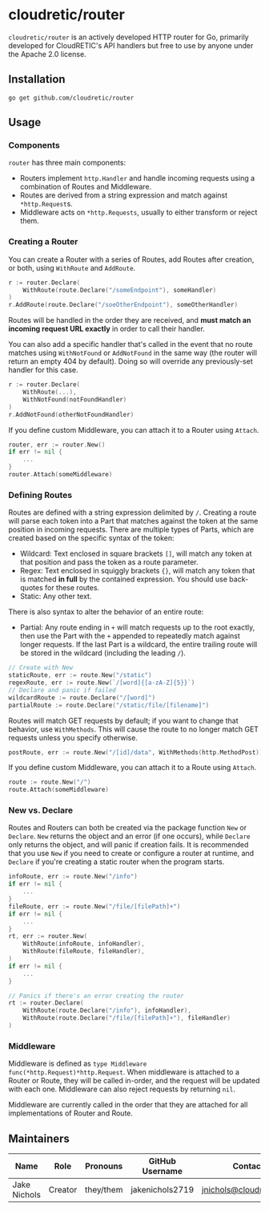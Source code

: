 # cloudretic/router

`cloudretic/router` is an actively developed HTTP router for Go, primarily developed for CloudRETIC's API handlers but free to use by anyone under the Apache 2.0 license.

## Installation

`go get github.com/cloudretic/router`

## Usage

### Components

`router` has three main components:

- Routers implement `http.Handler` and handle incoming requests using a combination of Routes and Middleware.
- Routes are derived from a string expression and match against `*http.Request`s.
- Middleware acts on `*http.Requests`, usually to either transform or reject them.

### Creating a Router

You can create a Router with a series of Routes, add Routes after creation, or both, using `WithRoute` and `AddRoute`.

```go
r := router.Declare(
    WithRoute(route.Declare("/someEndpoint"), someHandler)
)
r.AddRoute(route.Declare("/soeOtherEndpoint"), someOtherHandler)
```

Routes will be handled in the order they are received, and **must match an incoming request URL exactly** in order to call their handler.

You can also add a specific handler that's called in the event that no route matches using `WithNotFound` or `AddNotFound` in the same way (the router will return an empty 404 by default). Doing so will override any previously-set handler for this case.

```go
r := router.Declare(
    WithRoute(...),
    WithNotFound(notFoundHandler)
)
r.AddNotFound(otherNotFoundHandler)
```

If you define custom Middleware, you can attach it to a Router using `Attach`.

```go
router, err := router.New()
if err != nil {
    ...
}
router.Attach(someMiddleware)
```

### Defining Routes

Routes are defined with a string expression delimited by `/`. Creating a route will parse each token into a Part that matches against the token at the same position in incoming requests. There are multiple types of Parts, which are created based on the specific syntax of the token:

- Wildcard: Text enclosed in square brackets `[]`, will match any token at that position and pass the token as a route parameter.
- Regex: Text enclosed in squiggly brackets `{}`, will match any token that is matched **in full** by the contained expression. You should use back-quotes for these routes.
- Static: Any other text.

There is also syntax to alter the behavior of an entire route:

- Partial: Any route ending in `+` will match requests up to the root exactly, then use the Part with the `+` appended to repeatedly match against longer requests. If the last Part is a wildcard, the entire trailing route will be stored in the wildcard (including the leading `/`).

```go
// Create with New
staticRoute, err := route.New("/static")
regexRoute, err := route.New(`/[word]{[a-zA-Z]{5}}`)
// Declare and panic if failed
wildcardRoute := route.Declare("/[word]")
partialRoute := route.Declare("/static/file/[filename]")
```

Routes will match GET requests by default; if you want to change that behavior, use `WithMethods`. This will cause the route to no longer match GET requests unless you specify otherwise.

```go
postRoute, err := route.New("/[id]/data", WithMethods(http.MethodPost))
```

If you define custom Middleware, you can attach it to a Route using `Attach`.

```go
route := route.New("/")
route.Attach(someMiddleware)
```

### New vs. Declare

Routes and Routers can both be created via the package function `New` or `Declare`. `New` returns the object and an error (if one occurs), while `Declare` only returns the object, and will panic if creation fails. It is recommended that you use `New` if you need to create or configure a router at runtime, and `Declare` if you're creating a static router when the program starts.

```go
infoRoute, err := route.New("/info")
if err != nil {
    ...
}
fileRoute, err := route.New("/file/[filePath]+")
if err != nil {
    ...
}
rt, err := router.New(
    WithRoute(infoRoute, infoHandler),
    WithRoute(fileRoute, fileHandler),
)
if err != nil {
    ...
}
```

```go
// Panics if there's an error creating the router
rt := router.Declare(
    WithRoute(route.Declare("/info"), infoHandler),
    WithRoute(route.Declare("/file/[filePath]+"), fileHandler)
)
```

### Middleware

Middleware is defined as  `type Middleware func(*http.Request)*http.Request`. When middleware is attached to a Router or Route, they will be called in-order, and the request will be updated with each one. Middleware can also reject requests by returning `nil`.

Middleware are currently called in the order that they are attached for all implementations of Router and Route.

## Maintainers

Name | Role | Pronouns | GitHub Username | Contact
---|---|---|---|---
Jake Nichols | Creator | they/them | jakenichols2719 | jnichols@cloudretic.com
